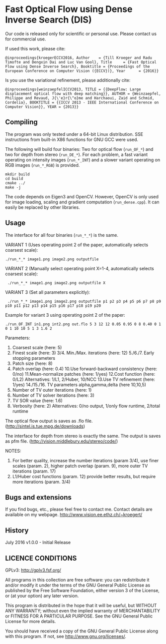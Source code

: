 # Fast Optical Flow using Dense Inverse Search (DIS) #

Our code is released only for scientific or personal use.
Please contact us for commercial use.

If used this work, please cite:

`@inproceedings{kroegerECCV2016,
   Author    = {Till Kroeger and Radu Timofte and Dengxin Dai and Luc Van Gool},
   Title     = {Fast Optical Flow using Dense Inverse Search},
   Booktitle = {Proceedings of the European Conference on Computer Vision ({ECCV})},
   Year      = {2016}} `

Is you use the variational refinement, please additionally cite:

` @inproceedings{weinzaepfelICCV2013,
    TITLE = {{DeepFlow: Large displacement optical flow with deep matching}},
    AUTHOR = {Weinzaepfel, Philippe and Revaud, J{\'e}r{\^o}me and Harchaoui, Zaid and Schmid, Cordelia},
    BOOKTITLE = {{ICCV 2013 - IEEE International Conference on Computer Vision}},
    YEAR = {2013}} `

  
  
  
## Compiling ##

The program was only tested under a 64-bit Linux distribution.
SSE instructions from built-in X86 functions for GNU GCC were used.

The following will build four binaries: 
Two for optical flow (`run_OF_*`) and two for depth from stereo (`run_DE_*`).
For each problem, a fast variant operating on intensity images (`run_*_INT`) and 
a slower variant operating on RGB images (`run_*_RGB`) is provided.

```
mkdir build
cd build
cmake ../
make -j
```

The code depends on Eigen3 and OpenCV. However, OpenCV is only used for image loading, 
scaling and gradient computation (`run_dense.cpp`). It can easily be replaced by other libraries.
      
      
      
      
## Usage ##
The interface for all four binaries (`run_*_*`) is the same.

VARIANT 1 (Uses operating point 2 of the paper, automatically selects coarsest scale):

` ./run_*_* image1.png image2.png outputfile `


VARIANT 2 (Manually select operating point X=1-4, automatically selects coarsest scale):

`  ./run_*_* image1.png image2.png outputfile X `


VARIANT 3 (Set all parameters explicitly):

` ./run_*_* image1.png image2.png outputfile p1 p2 p3 p4 p5 p6 p7 p8 p9 p10 p11 p12 p13 p14 p15 p16 p17 p18 p19 p20`

Example for variant 3 using operating point 2 of the paper:

` ./run_OF_INT in1.png int2.png out.flo 5 3 12 12 0.05 0.95 0 8 0.40 0 1 0 1 10 10 5 1 3 1.6 2  `



Parameters:
1. Coarsest scale                               (here: 5)
2. Finest scale                                 (here: 3)
3/4. Min./Max. iterations                       (here: 12)
5./6./7. Early stopping parameters
8. Patch size                                   (here: 8)
9. Patch overlap                                (here: 0.4)
10.Use forward-backward consistency             (here: 0/no)
11.Mean-normalize patches                       (here: 1/yes)
12.Cost function                                (here: 0/L2)  Alternatives: 1/L1, 2/Huber, 10/NCC
13.Use TV refinement                            (here: 1/yes)
14./15./16. TV parameters alpha,gamma,delta     (here 10,10,5)
17. Number of TV outer iterations               (here: 1)
18. Number of TV solver iterations              (here: 3)
19. TV SOR value                                (here: 1.6)
20. Verbosity                                   (here: 2) Alternatives: 0/no output, 1/only flow runtime, 2/total runtime


The optical flow output is saves as .flo file.
(http://sintel.is.tue.mpg.de/downloads)

The interface for depth from stereo is exactly the same. The output is saves as pfm file.
(http://vision.middlebury.edu/stereo/code/)


NOTES:
1. For better quality, increase the number iterations (param 3/4), use finer scales (param. 2), higher patch overlap (param. 9), more outer TV iterations (param. 17)
2. L1/Huber cost functions (param. 12) provide better results, but require more iterations (param. 3/4)



## Bugs and extensions ##

If you find bugs, etc., please feel free to contact me.
Contact details are available on my webpage.
http://www.vision.ee.ethz.ch/~kroegert/



## History ##

July 2016 v1.0.0 - Initial Release




## LICENCE CONDITIONS ##

GPLv3: http://gplv3.fsf.org/

All programs in this collection are free software: 
you can redistribute it and/or modify
it under the terms of the GNU General Public License as published by
the Free Software Foundation, either version 3 of the License, or
(at your option) any later version.

This program is distributed in the hope that it will be useful,
but WITHOUT ANY WARRANTY; without even the implied warranty of
MERCHANTABILITY or FITNESS FOR A PARTICULAR PURPOSE.  See the
GNU General Public License for more details.

You should have received a copy of the GNU General Public License
along with this program.  If not, see <http://www.gnu.org/licenses/>.











